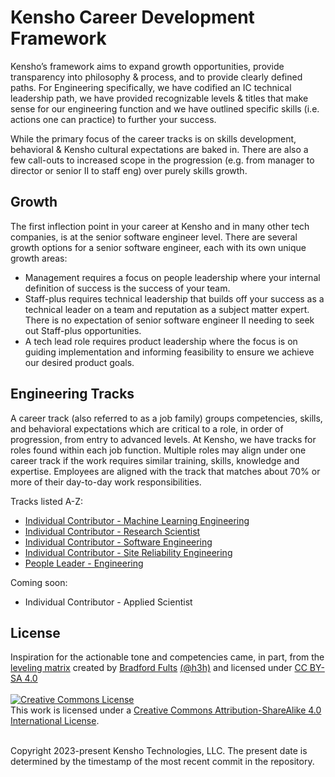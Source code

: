 
# Kensho Career Development Framework

Kensho’s framework aims to expand growth opportunities, provide transparency into philosophy & process, and to provide clearly defined paths. For Engineering specifically, we have codified an IC technical leadership path, we have provided recognizable levels & titles that make sense for our engineering function and we have outlined specific skills (i.e. actions one can practice) to further your success.

While the primary focus of the career tracks is on skills development, behavioral & Kensho cultural expectations are baked in. There are also a few call-outs to increased scope in the progression (e.g. from manager to director or senior II to staff eng) over purely skills growth.  

## Growth
The first inflection point in your career at Kensho and in many other tech companies, is at the senior software engineer level. There are several growth options for a senior software engineer, each with its own unique growth areas:

- Management requires a focus on people leadership where your internal definition of success is the success of your team. 
- Staff-plus requires technical leadership that builds off your success as a technical leader on a team and reputation as a subject matter expert. There is no expectation of senior software engineer II needing to seek out Staff-plus opportunities.
- A tech lead role requires product leadership where the focus is on guiding implementation and informing feasibility to ensure we achieve our desired product goals.  

## Engineering Tracks

A career track (also referred to as a job family) groups competencies, skills, and behavioral expectations which are critical to a role, in order of progression, from entry to advanced levels. At Kensho, we have tracks for roles found within each job function. Multiple roles may align under one career track if the work requires similar training, skills, knowledge and expertise. Employees are aligned with the track that matches about 70% or more of their day-to-day work responsibilities. 

Tracks listed A-Z:
 - [Individual Contributor - Machine Learning Engineering](individual_machine_learning_engineering.md)
 - [Individual Contributor - Research Scientist](individual_research_scientist.md)
 - [Individual Contributor - Software Engineering](individual_software_engineering.md)
 - [Individual Contributor - Site Reliability Engineering](individual_site_reliability_engineering.md)
 - [People Leader - Engineering](people_leader_engineering.md)
 
 Coming soon: 
 - Individual Contributor - Applied Scientist

## License
 Inspiration for the actionable tone and competencies came, in part, from the [leveling matrix](https://h3h.github.io/leveling-matrix/) created by [Bradford Fults](https://bradfordfults.com/) [(@h3h)](https://twitter.com/h3h) and licensed under [CC BY-SA 4.0](https://creativecommons.org/licenses/by-sa/4.0/)
<br><br>
<a rel="license" href="http://creativecommons.org/licenses/by-sa/4.0/"><img alt="Creative Commons License" style="border-width:0" src="https://i.creativecommons.org/l/by-sa/4.0/88x31.png" /></a><br />This work is licensed under a <a rel="license" href="http://creativecommons.org/licenses/by-sa/4.0/">Creative Commons Attribution-ShareAlike 4.0 International License</a>.
<br><br>

Copyright 2023-present Kensho Technologies, LLC. The present date is determined by the timestamp of the most recent commit in the repository.

